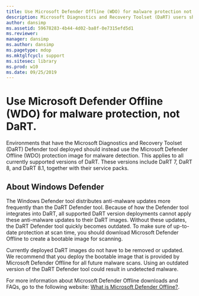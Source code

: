 ```yaml
---
title: Use Microsoft Defender Offline (WDO) for malware protection not DaRT
description: Microsoft Diagnostics and Recovery Toolset (DaRT) users should use Microsoft Defender Offline (WDO) for malware detection
author: dansimp
ms.assetid: 59678283-4b44-4d02-ba8f-0e7315efd5d1
ms.reviewer: 
manager: dansimp
ms.author: dansimp
ms.pagetype: mdop
ms.mktglfcycl: support
ms.sitesec: library
ms.prod: w10
ms.date: 09/25/2019
---
```


<!-- was:
# Microsoft Diagnostics and Recovery Toolset (DaRT) users should use Microsoft Defender Offline (WDO) for malware detection-->
# Use Microsoft Defender Offline (WDO) for malware protection, not DaRT.

Environments that have the Microsoft Diagnostics and Recovery Toolset (DaRT) Defender tool deployed should instead use the Microsoft Defender Offline (WDO) protection image for malware detection. This applies to all currently supported versions of DaRT. These versions include DaRT 7, DaRT 8, and DaRT 8.1, together with their service packs.

## About Windows Defender


The Windows Defender tool distributes anti-malware updates more frequently than the DaRT Defender tool. Because of how the Defender tool integrates into DaRT, all supported DaRT version deployments cannot apply these anti-malware updates to their DaRT images. Without these updates, the DaRT Defender tool quickly becomes outdated. To make sure of up-to-date protection at scan time, you should download Microsoft Defender Offline to create a bootable image for scanning.

Currently deployed DaRT images do not have to be removed or updated. We recommend that you deploy the bootable image that is provided by Microsoft Defender Offline for all future malware scans. Using an outdated version of the DaRT Defender tool could result in undetected malware.

For more information about Microsoft Defender Offline downloads and FAQs, go to the following website: [What is Microsoft Defender Offline?](https://go.microsoft.com/fwlink/p/?LinkId=394127).

 

 





